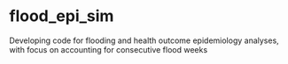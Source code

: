 # flood_epi_sim
Developing code for flooding and health outcome epidemiology analyses, with focus on accounting for consecutive flood weeks
